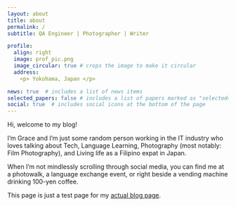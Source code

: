 ```yaml
---
layout: about
title: about
permalink: /
subtitle: QA Engineer | Photographer | Writer

profile:
  align: right
  image: prof_pic.png
  image_circular: true # crops the image to make it circular
  address:
    <p> Yokohama, Japan </p>

news: true  # includes a list of news items
selected_papers: false # includes a list of papers marked as "selected={true}"
social: true  # includes social icons at the bottom of the page
---
```


Hi, welcome to my blog!

I’m Grace and I’m just some random person working in the IT industry who loves talking about Tech, Language Learning, Photography (most notably: Film Photography), and Living life as a Filipino expat in Japan.

When I’m not mindlessly scrolling through social media, you can find me at a photowalk, a language exchange event, or right beside a vending machine drinking 100-yen coffee.

This page is just a test page for my [actual blog page](https://grayinfilm.com/).


